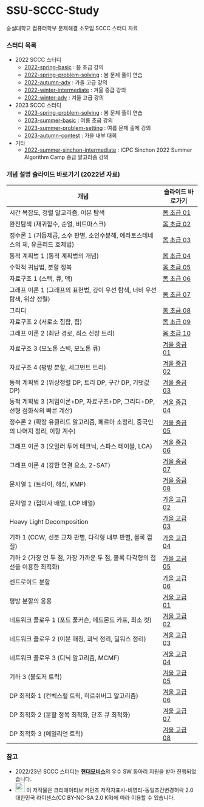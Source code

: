 # SSU-SCCC-Study

숭실대학교 컴퓨터학부 문제해결 소모임 SCCC 스터디 자료

### 스터디 목록

* 2022 SCCC 스터디
  * [2022-spring-basic](https://github.com/justiceHui/SSU-SCCC-Study/tree/master/2022-spring-basic) : 봄 초급 강의
  * [2022-spring-problem-solving](https://github.com/justiceHui/SSU-SCCC-Study/tree/master/2022-spring-problem-solving) : 봄 문제 풀이 연습
  * [2022-autumn-adv](https://github.com/justiceHui/SSU-SCCC-Study/tree/master/2022-autumn-adv) : 가을 고급 강의
  * [2022-winter-intermediate](https://github.com/justiceHui/SSU-SCCC-Study/tree/master/2022-winter-intermediate) : 겨울 중급 강의
  * [2022-winter-adv](https://github.com/justiceHui/SSU-SCCC-Study/tree/master/2022-winter-adv) : 겨울 고급 강의
* 2023 SCCC 스터디
  * [2023-spring-problem-solving](https://github.com/justiceHui/SSU-SCCC-Study/tree/master/2023-spring-problem-solving) : 봄 문제 풀이 연습
  * [2023-summer-basic](https://github.com/justiceHui/SSU-SCCC-Study/tree/master/2023-summer-basic) : 여름 초급 강의
  * [2023-summer-problem-setting](https://github.com/justiceHui/SSU-SCCC-Study/tree/master/2023-summer-problem-setting) : 여름 문제 출제 강의
  * [2023-autumn-contest](https://github.com/justiceHui/SSU-SCCC-Study/tree/master/2023-autumn-contest) : 가을 내부 대회
* 기타
  * [2022-summer-sinchon-intermediate](https://github.com/justiceHui/SSU-SCCC-Study/tree/master/2022-summer-sinchon-intermediate) : ICPC Sinchon 2022 Summer Algorithm Camp 중급 알고리즘 강의

### 개념 설명 슬라이드 바로가기 (2022년 자료)

| 개념                                                         | 슬라이드 바로가기                                            |
| ------------------------------------------------------------ | ------------------------------------------------------------ |
| 시간 복잡도, 정렬 알고리즘, 이분 탐색                        | [봄 초급 01](https://github.com/justiceHui/SSU-SCCC-Study/blob/master/2022-spring-basic/slide/01.pdf) |
| 완전탐색 (재귀함수, 순열, 비트마스크)                        | [봄 초급 02](https://github.com/justiceHui/SSU-SCCC-Study/blob/master/2022-spring-basic/slide/02.pdf) |
| 정수론 1 (거듭제곱, 소수 판별, 소인수분해, 에라토스테네스의 체, 유클리드 호제법) | [봄 초급 03](https://github.com/justiceHui/SSU-SCCC-Study/blob/master/2022-spring-basic/slide/03.pdf) |
| 동적 계획법 1 (동적 계획법의 개념)                           | [봄 초급 04](https://github.com/justiceHui/SSU-SCCC-Study/blob/master/2022-spring-basic/slide/04.pdf) |
| 수학적 귀납법, 분할 정복                                     | [봄 초급 05](https://github.com/justiceHui/SSU-SCCC-Study/blob/master/2022-spring-basic/slide/05.pdf) |
| 자료구조 1 (스택, 큐, 덱)                                    | [봄 초급 06](https://github.com/justiceHui/SSU-SCCC-Study/blob/master/2022-spring-basic/slide/06.pdf) |
| 그래프 이론 1 (그래프의 표현법, 깊이 우선 탐색, 너비 우선 탐색, 위상 정렬) | [봄 초급 07](https://github.com/justiceHui/SSU-SCCC-Study/blob/master/2022-spring-basic/slide/07.pdf) |
| 그리디                                                       | [봄 초급 08](https://github.com/justiceHui/SSU-SCCC-Study/blob/master/2022-spring-basic/slide/08.pdf) |
| 자료구조 2 (서로소 집합, 힙)                                 | [봄 초급 09](https://github.com/justiceHui/SSU-SCCC-Study/blob/master/2022-spring-basic/slide/09.pdf) |
| 그래프 이론 2 (최단 경로, 최소 신장 트리)                    | [봄 초급 10](https://github.com/justiceHui/SSU-SCCC-Study/blob/master/2022-spring-basic/slide/10.pdf) |
| 자료구조 3 (모노톤 스택, 모노톤 큐)                          | [겨울 중급 01](https://github.com/justiceHui/SSU-SCCC-Study/blob/master/2022-winter-intermediate/slide/01.pdf) |
| 자료구조 4 (평방 분할, 세그먼트 트리)                        | [겨울 중급 02](https://github.com/justiceHui/SSU-SCCC-Study/blob/master/2022-winter-intermediate/slide/02.pdf) |
| 동적 계획법 2 (위상정렬 DP, 트리 DP, 구간 DP, 기댓값 DP)     | [겨울 중급 03](https://github.com/justiceHui/SSU-SCCC-Study/blob/master/2022-winter-intermediate/slide/03.pdf) |
| 동적 계획법 3 (게임이론+DP, 자료구조+DP, 그리디+DP, 선형 점화식의 빠른 계산) | [겨울 중급 04](https://github.com/justiceHui/SSU-SCCC-Study/blob/master/2022-winter-intermediate/slide/04.pdf) |
| 정수론 2 (확장 유클리드 알고리즘, 페르마 소정리, 중국인의 나머지 정리, 이항 계수) | [겨울 중급 05](https://github.com/justiceHui/SSU-SCCC-Study/blob/master/2022-winter-intermediate/slide/05.pdf) |
| 그래프 이론 3 (오일러 투어 테크닉, 스파스 테이블, LCA)       | [겨울 중급 06](https://github.com/justiceHui/SSU-SCCC-Study/blob/master/2022-winter-intermediate/slide/06.pdf) |
| 그래프 이론 4 (강한 연결 요소, 2-SAT)                        | [겨울 중급 07](https://github.com/justiceHui/SSU-SCCC-Study/blob/master/2022-winter-intermediate/slide/07.pdf) |
| 문자열 1 (트라이, 해싱, KMP)                                 | [겨울 중급 08](https://github.com/justiceHui/SSU-SCCC-Study/blob/master/2022-winter-intermediate/slide/08.pdf) |
| 문자열 2 (접미사 배열, LCP 배열)                             | [가을 고급 02](https://github.com/justiceHui/SSU-SCCC-Study/blob/master/2022-autumn-adv/slide/02.pdf) |
| Heavy Light Decomposition                                    | [가을 고급 03](https://github.com/justiceHui/SSU-SCCC-Study/blob/master/2022-autumn-adv/slide/03.pdf) |
| 기하 1 (CCW, 선분 교차 판별, 다각형 내부 판별, 볼록 껍질)    | [가을 고급 04](https://github.com/justiceHui/SSU-SCCC-Study/blob/master/2022-autumn-adv/slide/04.pdf) |
| 기하 2 (가장 먼 두 점, 가장 가까운 두 점, 볼록 다각형의 접선을 이용한 최적화) | [가을 고급 05](https://github.com/justiceHui/SSU-SCCC-Study/blob/master/2022-autumn-adv/slide/05.pdf) |
| 센트로이드 분할                                              | [가을 고급 06](https://github.com/justiceHui/SSU-SCCC-Study/blob/master/2022-autumn-adv/slide/06.pdf) |
| 평방 분할의 응용                                             | [겨울 고급 01](https://github.com/justiceHui/SSU-SCCC-Study/blob/master/2022-winter-adv/slide/01.pdf) |
| 네트워크 플로우 1 (포드 풀커슨, 에드몬드 카프, 최소 컷)      | [겨울 고급 02](https://github.com/justiceHui/SSU-SCCC-Study/blob/master/2022-winter-adv/slide/02.pdf) |
| 네트워크 플로우 2 (이분 매칭, 쾨닉 정리, 딜워스 정리)        | [겨울 고급 03](https://github.com/justiceHui/SSU-SCCC-Study/blob/master/2022-winter-adv/slide/03.pdf) |
| 네트워크 플로우 3 (디닉 알고리즘, MCMF)                      | [겨울 고급 04](https://github.com/justiceHui/SSU-SCCC-Study/blob/master/2022-winter-adv/slide/04.pdf) |
| 기하 3 (불도저 트릭)                                         | [겨울 고급 05](https://github.com/justiceHui/SSU-SCCC-Study/blob/master/2022-winter-adv/slide/05.pdf) |
| DP 최적화 1 (컨벡스헐 트릭, 히르쉬버그 알고리즘)             | [겨울 고급 06](https://github.com/justiceHui/SSU-SCCC-Study/blob/master/2022-winter-adv/slide/06.pdf) |
| DP 최적화 2 (분할 정복 최적화, 단조 큐 최적화)               | [겨울 고급 07](https://github.com/justiceHui/SSU-SCCC-Study/blob/master/2022-winter-adv/slide/07.pdf) |
| DP 최적화 3 (에일리언 트릭)                                  | [겨울 고급 08](https://github.com/justiceHui/SSU-SCCC-Study/blob/master/2022-winter-adv/slide/08.pdf) |

### 참고

* 2022/23년 SCCC 스터디는 [**현대모비스**](https://www.mobis.co.kr/kr/index.do)의 우수 SW 동아리 지원을 받아 진행되었습니다.
* <img src="https://mirrors.creativecommons.org/presskit/buttons/88x31/png/by-nc-sa.png" height="25px"> 이 저작물은 크리에이티브 커먼즈 저작자표시-비영리-동일조건변경허락 2.0 대한민국 라이센스(CC BY-NC-SA 2.0 KR)에 따라 이용할 수 있습니다.
